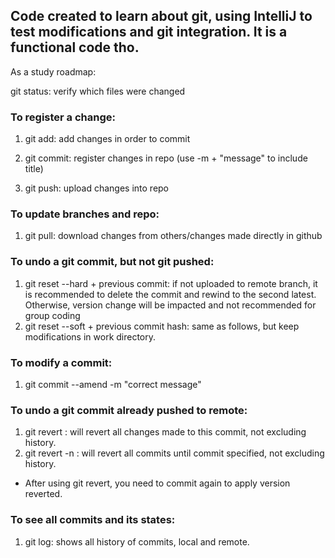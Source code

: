 <h2> Code created to learn about git, using IntelliJ to test modifications and git integration. It is a functional code tho. </h2>

As a study roadmap:

git status: verify which files were changed

<h3> To register a change: </h3>

1. git add: add changes in order to commit

2. git commit: register changes in repo (use -m + "message" to include title)

3. git push: upload changes into repo

<h3> To update branches and repo: </h3>

1. git pull: download changes from others/changes made directly in github

<h3> To undo a git commit, but not git pushed: </h3>

1. git reset --hard + previous commit: if not uploaded to remote branch, it is recommended to delete the commit and rewind to the second latest. Otherwise, version change will be impacted and not recommended for group coding
2. git reset --soft + previous commit hash: same as follows, but keep modifications in work directory.

<h3> To modify a commit: </h3>

1. git commit --amend -m "correct message"

<h3> To undo a git commit already pushed to remote: </h3>

1. git revert <commit hash>: will revert all changes made to this commit, not excluding history.
2. git revert -n <latest hash to keep>: will revert all commits until commit specified, not excluding history.
- After using git revert, you need to commit again to apply version reverted.

<h3> To see all commits and its states: </h3>

1. git log: shows all history of commits, local and remote.

